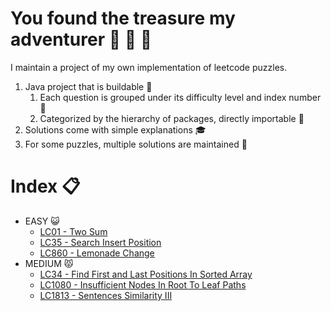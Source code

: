 # You found the treasure my adventurer :blue_book: :orange_book: :rocket:
I maintain a project of my own implementation of leetcode puzzles.
1. Java project that is buildable :hammer:
    1. Each question is grouped under its difficulty level and index number :pushpin: 
    2. Categorized by the hierarchy of packages, directly importable :file_folder:
2. Solutions come with simple explanations :mortar_board:
3. For some puzzles, multiple solutions are maintained :bookmark_tabs:

# Index :clipboard:
* EASY :smiley_cat:
    * [LC01 - Two Sum](https://github.com/BruceWilliamChen/LeetCodeYeetCode/blob/main/src/com/bchen/easy/LC01/TwoSum.java)
    * [LC35 - Search Insert Position](https://github.com/BruceWilliamChen/LeetCodeYeetCode/blob/main/src/com/bchen/easy/LC35/SearchInsertPosition.java)
    * [LC860 - Lemonade Change](https://github.com/BruceWilliamChen/LeetCodeYeetCode/blob/main/src/com/bchen/easy/LC860/LemonadeChange.java)
* MEDIUM :pouting_cat:
    * [LC34 - Find First and Last Positions In Sorted Array](https://github.com/BruceWilliamChen/LeetCodeYeetCode/blob/main/src/com/bchen/medium/LC34/FindFirstLastPositionElementSortedArray.java)
    * [LC1080 - Insufficient Nodes In Root To Leaf Paths](https://github.com/BruceWilliamChen/LeetCodeYeetCode/blob/main/src/com/bchen/medium/LC1080/InsufficientNodesInRootToLeafPaths.java)
    * [LC1813 - Sentences Similarity III](https://github.com/BruceWilliamChen/LeetCodeYeetCode/blob/main/src/com/bchen/medium/LC1813/SentenceSimilarityIII.java)
